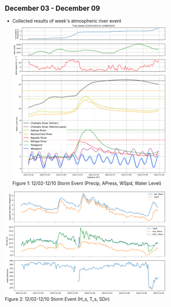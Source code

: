 ## December 03 - December 09
- Collected results of week's atmospheric river event
![12/02-12/10 Storm Event (Precip, APress, WSpd, Water Level)](../Figures/Dec23_01.png)
Figure 1: 12/02-12/10 Storm Event (Precip, APress, WSpd, Water Level)


![12/02-12/10 Storm Event (H_s, T_s, SDir)](../Figures/Dec23_02.png)
Figure 2: 12/02-12/10 Storm Event (H_s, T_s, SDir)
